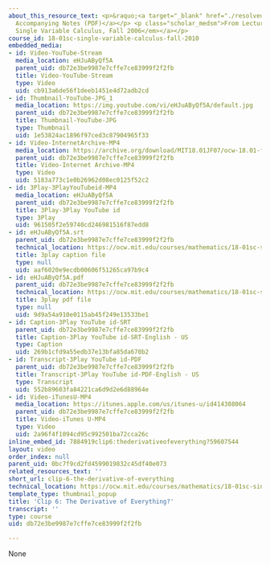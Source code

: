 ```yaml
---
about_this_resource_text: <p>&raquo;<a target="_blank" href="./resolveuid/063490be6ab8c2d6367d57dfedb3afe5">
  Accompanying Notes (PDF)</a></p> <p class="scholar_medsm">From Lecture 7 of <a href="http://ocw.mit.edu/courses/mathematics/18-01-single-variable-calculus-fall-2006/video-lectures/"><em>18.01
  Single Variable Calculus, Fall 2006</em></a></p>
course_id: 18-01sc-single-variable-calculus-fall-2010
embedded_media:
- id: Video-YouTube-Stream
  media_location: eHJuAByQf5A
  parent_uid: db72e3be9987e7cffe7ce83999f2f2fb
  title: Video-YouTube-Stream
  type: Video
  uid: cb913a6de56f1deeb1451e4d72adb2cd
- id: Thumbnail-YouTube-JPG_1
  media_location: https://img.youtube.com/vi/eHJuAByQf5A/default.jpg
  parent_uid: db72e3be9987e7cffe7ce83999f2f2fb
  title: Thumbnail-YouTube-JPG
  type: Thumbnail
  uid: 1e53824ac1896f97ced3c87904965f33
- id: Video-InternetArchive-MP4
  media_location: https://archive.org/download/MIT18.01JF07/ocw-18.01-f07-lec07_300k.mp4
  parent_uid: db72e3be9987e7cffe7ce83999f2f2fb
  title: Video-Internet Archive-MP4
  type: Video
  uid: 5183a773c1e0b26962d08ec0125f52c2
- id: 3Play-3PlayYouTubeid-MP4
  media_location: eHJuAByQf5A
  parent_uid: db72e3be9987e7cffe7ce83999f2f2fb
  title: 3Play-3Play YouTube id
  type: 3Play
  uid: 961505f2e59740cd246981516f87edd8
- id: eHJuAByQf5A.srt
  parent_uid: db72e3be9987e7cffe7ce83999f2f2fb
  technical_location: https://ocw.mit.edu/courses/mathematics/18-01sc-single-variable-calculus-fall-2010/1.-differentiation/exam-1/session-21-review-for-exam-1-computing-derivatives-using-differentiation-rules/clip-6-the-derivative-of-everything/eHJuAByQf5A.srt
  title: 3play caption file
  type: null
  uid: aaf6020e9ecdb00606f51265ca97b9c4
- id: eHJuAByQf5A.pdf
  parent_uid: db72e3be9987e7cffe7ce83999f2f2fb
  technical_location: https://ocw.mit.edu/courses/mathematics/18-01sc-single-variable-calculus-fall-2010/1.-differentiation/exam-1/session-21-review-for-exam-1-computing-derivatives-using-differentiation-rules/clip-6-the-derivative-of-everything/eHJuAByQf5A.pdf
  title: 3play pdf file
  type: null
  uid: 9d9a54a910e0115ab45f249e13533be1
- id: Caption-3Play YouTube id-SRT
  parent_uid: db72e3be9987e7cffe7ce83999f2f2fb
  title: Caption-3Play YouTube id-SRT-English - US
  type: Caption
  uid: 269b1cfd9a55edb37e13bfa85da670b2
- id: Transcript-3Play YouTube id-PDF
  parent_uid: db72e3be9987e7cffe7ce83999f2f2fb
  title: Transcript-3Play YouTube id-PDF-English - US
  type: Transcript
  uid: 552b89603fa84221ca6d9d2e6d88964e
- id: Video-iTunesU-MP4
  media_location: https://itunes.apple.com/us/itunes-u/id414308064
  parent_uid: db72e3be9987e7cffe7ce83999f2f2fb
  title: Video-iTunes U-MP4
  type: Video
  uid: 2a96f4f1094cd95c992501ba72cca26c
inline_embed_id: 7884919clip6:thederivativeofeverything?59607544
layout: video
order_index: null
parent_uid: 0bc7f9cd2fd4599019832c45df40e073
related_resources_text: ''
short_url: clip-6-the-derivative-of-everything
technical_location: https://ocw.mit.edu/courses/mathematics/18-01sc-single-variable-calculus-fall-2010/1.-differentiation/exam-1/session-21-review-for-exam-1-computing-derivatives-using-differentiation-rules/clip-6-the-derivative-of-everything
template_type: thumbnail_popup
title: 'Clip 6: The Derivative of Everything?'
transcript: ''
type: course
uid: db72e3be9987e7cffe7ce83999f2f2fb

---
```

None